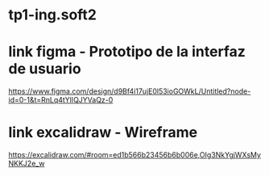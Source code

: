 ﻿# tp1-ing.soft2
# link figma - Prototipo de la interfaz de usuario
https://www.figma.com/design/d9Bf4i17ujE0l53ioGOWkL/Untitled?node-id=0-1&t=RnLq4tYlIQJYVaQz-0

# link excalidraw - Wireframe
https://excalidraw.com/#room=ed1b566b23456b6b006e,OIg3NkYgjWXsMyNKKJ2e_w


